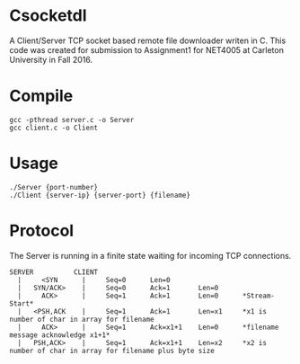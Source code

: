 # Csocketdl
A Client/Server TCP socket based remote file downloader writen in C. This code was created for submission to Assignment1 for NET4005 at Carleton University in Fall 2016.

# Compile
    gcc -pthread server.c -o Server
    gcc client.c -o Client

# Usage

    ./Server {port-number}
    ./Client {server-ip} {server-port} {filename}

# Protocol

The Server is running in a finite state waiting for incoming TCP connections.

    SERVER          CLIENT
      |     <SYN      |     Seq=0      Len=0
      |   SYN/ACK>    |     Seq=0      Ack=1       Len=0
      |     ACK>      |     Seq=1      Ack=1       Len=0      *Stream-Start*
      |   <PSH,ACK    |     Seq=1      Ack=1       Len=x1     *x1 is number of char in array for filename
      |     ACK>      |     Seq=1      Ack=x1+1    Len=0      *filename message acknowledge x1+1*
      |   PSH,ACK>    |     Seq=1      Ack=x1+1    Len=x2     *x2 is number of char in array for filename plus byte size
